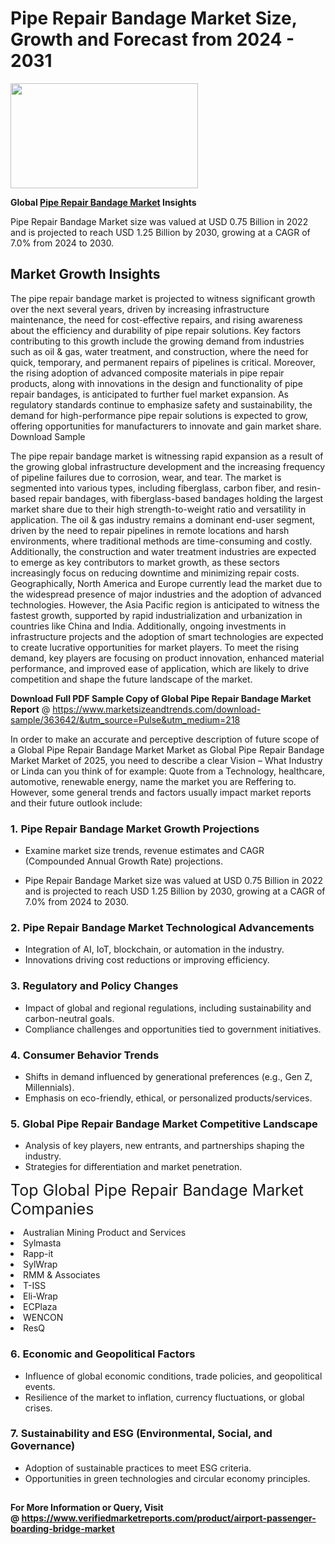 <H1>Pipe Repair Bandage Market Size, Growth and Forecast from 2024 - 2031</H1><img class="aligncenter size-medium wp-image-584254" src="https://thirdeyenews.in/wp-content/uploads/2024/09/Global-Market-Research-300x168.jpeg" alt="" width="300" height="168" /><p><strong>Global&nbsp;<a href="https://www.marketsizeandtrends.com/download-sample/363642/&amp;utm_source=Pulse&amp;utm_medium=218">Pipe Repair Bandage Market</a> Insights</strong></p><p>Pipe Repair Bandage Market size was valued at USD 0.75 Billion in 2022 and is projected to reach USD 1.25 Billion by 2030, growing at a CAGR of 7.0% from 2024 to 2030.</p><p><h2>Market Growth Insights</h2> <p>The pipe repair bandage market is projected to witness significant growth over the next several years, driven by increasing infrastructure maintenance, the need for cost-effective repairs, and rising awareness about the efficiency and durability of pipe repair solutions. Key factors contributing to this growth include the growing demand from industries such as oil & gas, water treatment, and construction, where the need for quick, temporary, and permanent repairs of pipelines is critical. Moreover, the rising adoption of advanced composite materials in pipe repair products, along with innovations in the design and functionality of pipe repair bandages, is anticipated to further fuel market expansion. As regulatory standards continue to emphasize safety and sustainability, the demand for high-performance pipe repair solutions is expected to grow, offering opportunities for manufacturers to innovate and gain market share. Download Sample </p> <p>The pipe repair bandage market is witnessing rapid expansion as a result of the growing global infrastructure development and the increasing frequency of pipeline failures due to corrosion, wear, and tear. The market is segmented into various types, including fiberglass, carbon fiber, and resin-based repair bandages, with fiberglass-based bandages holding the largest market share due to their high strength-to-weight ratio and versatility in application. The oil & gas industry remains a dominant end-user segment, driven by the need to repair pipelines in remote locations and harsh environments, where traditional methods are time-consuming and costly. Additionally, the construction and water treatment industries are expected to emerge as key contributors to market growth, as these sectors increasingly focus on reducing downtime and minimizing repair costs. Geographically, North America and Europe currently lead the market due to the widespread presence of major industries and the adoption of advanced technologies. However, the Asia Pacific region is anticipated to witness the fastest growth, supported by rapid industrialization and urbanization in countries like China and India. Additionally, ongoing investments in infrastructure projects and the adoption of smart technologies are expected to create lucrative opportunities for market players. To meet the rising demand, key players are focusing on product innovation, enhanced material performance, and improved ease of application, which are likely to drive competition and shape the future landscape of the market. </p><p><span class=""><strong>Download Full PDF Sample Copy of Global Pipe Repair Bandage Market Report</strong> @ <a href="https://www.marketsizeandtrends.com/download-sample/363642/&amp;utm_source=Pulse&amp;utm_medium=218" target="_blank">https://www.marketsizeandtrends.com/download-sample/363642/&amp;utm_source=Pulse&amp;utm_medium=218</a></span></p><p>In order to make an accurate and perceptive description of future scope of a Global&nbsp;Pipe Repair Bandage Market Market as Global&nbsp;Pipe Repair Bandage Market Market of 2025, you need to describe a clear Vision &ndash; What Industry or Linda can you think of for example: Quote from a Technology, healthcare, automotive, renewable energy, name the market you are Reffering to. However, some general trends and factors usually impact market reports and their future outlook include:</p><h3>1.&nbsp;<strong>Pipe Repair Bandage Market Growth Projections</strong></h3><ul><li>Examine market size trends, revenue estimates and CAGR (Compounded Annual Growth Rate) projections.</li><li><p>Pipe Repair Bandage Market size was valued at USD 0.75 Billion in 2022 and is projected to reach USD 1.25 Billion by 2030, growing at a CAGR of 7.0% from 2024 to 2030.</p></li></ul><h3>2.&nbsp;<strong>Pipe Repair Bandage Market Technological Advancements</strong></h3><ul><li>Integration of AI, IoT, blockchain, or automation in the industry.</li><li>Innovations driving cost reductions or improving efficiency.</li></ul><h3>3.&nbsp;<strong>Regulatory and Policy Changes</strong></h3><ul><li>Impact of global and regional regulations, including sustainability and carbon-neutral goals.</li><li>Compliance challenges and opportunities tied to government initiatives.</li></ul><h3>4.&nbsp;<strong>Consumer Behavior Trends</strong></h3><ul><li>Shifts in demand influenced by generational preferences (e.g., Gen Z, Millennials).</li><li>Emphasis on eco-friendly, ethical, or personalized products/services.</li></ul><h3>5.&nbsp;<strong>Global Pipe Repair Bandage Market Competitive Landscape</strong></h3><ul><li>Analysis of key players, new entrants, and partnerships shaping the industry.</li><li>Strategies for differentiation and market penetration.</li></ul><p data-pm-slice="1 1 []"><span style="color: inherit; font-family: inherit; font-size: 25px;">Top Global Pipe Repair Bandage Market Companies</span></p><div class="" data-test-id=""><p><li>Australian Mining Product and Services</li><li> Sylmasta</li><li> Rapp-it</li><li> SylWrap</li><li> RMM & Associates</li><li> T-ISS</li><li> Eli-Wrap</li><li> ECPlaza</li><li> WENCON</li><li> ResQ</li></p></div><h3>6.&nbsp;<strong>Economic and Geopolitical Factors</strong></h3><ul><li>Influence of global economic conditions, trade policies, and geopolitical events.</li><li>Resilience of the market to inflation, currency fluctuations, or global crises.</li></ul><h3>7.&nbsp;<strong>Sustainability and ESG (Environmental, Social, and Governance)</strong></h3><ul><li>Adoption of sustainable practices to meet ESG criteria.</li><li>Opportunities in green technologies and circular economy principles.</li></ul><h2><strong style="font-size: 14px;">For More Information or Query, Visit @&nbsp;</strong><a style="background-color: #ffffff; font-size: 14px;" href="https://www.marketsizeandtrends.com/report/pipe-repair-bandage-market/" target="_blank">https://www.verifiedmarketreports.com/product/airport-passenger-boarding-bridge-market</a></h2>
